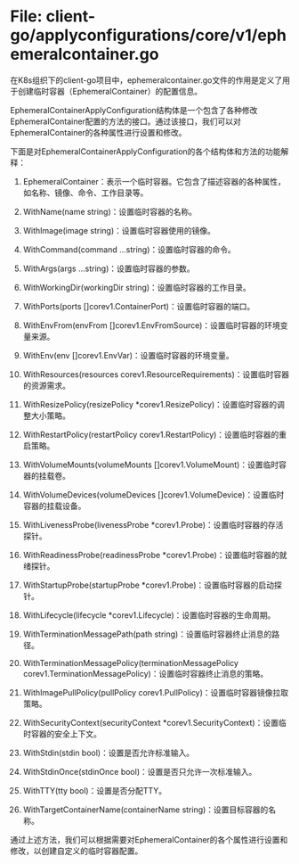 # File: client-go/applyconfigurations/core/v1/ephemeralcontainer.go

在K8s组织下的client-go项目中，ephemeralcontainer.go文件的作用是定义了用于创建临时容器（EphemeralContainer）的配置信息。

EphemeralContainerApplyConfiguration结构体是一个包含了各种修改EphemeralContainer配置的方法的接口。通过该接口，我们可以对EphemeralContainer的各种属性进行设置和修改。

下面是对EphemeralContainerApplyConfiguration的各个结构体和方法的功能解释：

1. EphemeralContainer：表示一个临时容器。它包含了描述容器的各种属性，如名称、镜像、命令、工作目录等。

2. WithName(name string)：设置临时容器的名称。

3. WithImage(image string)：设置临时容器使用的镜像。

4. WithCommand(command ...string)：设置临时容器的命令。

5. WithArgs(args ...string)：设置临时容器的参数。

6. WithWorkingDir(workingDir string)：设置临时容器的工作目录。

7. WithPorts(ports []corev1.ContainerPort)：设置临时容器的端口。

8. WithEnvFrom(envFrom []corev1.EnvFromSource)：设置临时容器的环境变量来源。

9. WithEnv(env []corev1.EnvVar)：设置临时容器的环境变量。

10. WithResources(resources corev1.ResourceRequirements)：设置临时容器的资源需求。

11. WithResizePolicy(resizePolicy *corev1.ResizePolicy)：设置临时容器的调整大小策略。

12. WithRestartPolicy(restartPolicy corev1.RestartPolicy)：设置临时容器的重启策略。

13. WithVolumeMounts(volumeMounts []corev1.VolumeMount)：设置临时容器的挂载卷。

14. WithVolumeDevices(volumeDevices []corev1.VolumeDevice)：设置临时容器的挂载设备。

15. WithLivenessProbe(livenessProbe *corev1.Probe)：设置临时容器的存活探针。

16. WithReadinessProbe(readinessProbe *corev1.Probe)：设置临时容器的就绪探针。

17. WithStartupProbe(startupProbe *corev1.Probe)：设置临时容器的启动探针。

18. WithLifecycle(lifecycle *corev1.Lifecycle)：设置临时容器的生命周期。

19. WithTerminationMessagePath(path string)：设置临时容器终止消息的路径。

20. WithTerminationMessagePolicy(terminationMessagePolicy corev1.TerminationMessagePolicy)：设置临时容器终止消息的策略。

21. WithImagePullPolicy(pullPolicy corev1.PullPolicy)：设置临时容器镜像拉取策略。

22. WithSecurityContext(securityContext *corev1.SecurityContext)：设置临时容器的安全上下文。

23. WithStdin(stdin bool)：设置是否允许标准输入。

24. WithStdinOnce(stdinOnce bool)：设置是否只允许一次标准输入。

25. WithTTY(tty bool)：设置是否分配TTY。

26. WithTargetContainerName(containerName string)：设置目标容器的名称。

通过上述方法，我们可以根据需要对EphemeralContainer的各个属性进行设置和修改，以创建自定义的临时容器配置。

